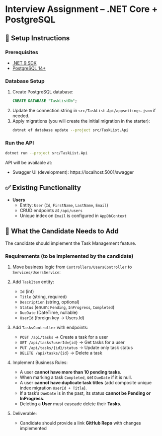 # Interview Assignment – .NET Core + PostgreSQL

## 🚀 Setup Instructions

### Prerequisites
- [.NET 9 SDK](https://dotnet.microsoft.com/en-us/download)
- [PostgreSQL 14+](https://www.postgresql.org/download/)

### Database Setup
1. Create PostgreSQL database:
   ```sql
   CREATE DATABASE "TaskListDb";
   ```
2. Update the connection string in `src/TaskList.Api/appsettings.json` if needed.
3. Apply migrations (you will create the initial migration in the starter):
   ```bash
   dotnet ef database update --project src/TaskList.Api
   ```

### Run the API
```bash
dotnet run --project src/TaskList.Api
```

API will be available at:
- Swagger UI (development): https://localhost:5001/swagger

## ✅ Existing Functionality
- **Users**
  - Entity: `User` (`Id`, `FirstName`, `LastName`, `Email`)
  - CRUD endpoints at `/api/users`
  - Unique index on `Email` is configured in `AppDbContext`

## 📝 What the Candidate Needs to Add
The candidate should implement the Task Management feature.

### Requirements (to be implemented by the candidate)
1. Move business logic from `Controllers/UsersController` to `Services/UsersService`:

2. Add `TaskItem` entity:
   - `Id` (int)
   - `Title` (string, required)
   - `Description` (string, optional)
   - `Status` (enum: `Pending`, `InProgress`, `Completed`)
   - `DueDate` (DateTime, nullable)
   - `UserId` (foreign key → Users.Id)

3. Add `TasksController` with endpoints:
   - `POST /api/tasks` → Create a task for a user
   - `GET /api/tasks?userId={id}` → Get tasks for a user
   - `PUT /api/tasks/{id}/status` → Update only task status
   - `DELETE /api/tasks/{id}` → Delete a task

4. Implement Business Rules:
   - A user **cannot have more than 10 pending tasks**.
   - When marking a task `Completed`, set `DueDate` if it is null.
   - A user **cannot have duplicate task titles** (add composite unique index migration `UserId + Title`).
   - If a task’s `DueDate` is in the past, its status **cannot be Pending or InProgress**.
   - Deleting a **User** must cascade delete their **Tasks**.

4. Deliverable:
   - Candidate should provide a link **GitHub Repo** with changes implemented
